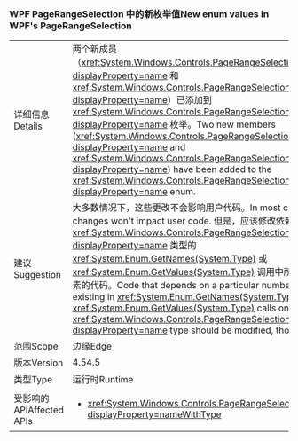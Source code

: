 ### <a name="new-enum-values-in-wpfs-pagerangeselection"></a><span data-ttu-id="07fde-101">WPF PageRangeSelection 中的新枚举值</span><span class="sxs-lookup"><span data-stu-id="07fde-101">New enum values in WPF's PageRangeSelection</span></span>

|   |   |
|---|---|
|<span data-ttu-id="07fde-102">详细信息</span><span class="sxs-lookup"><span data-stu-id="07fde-102">Details</span></span>|<span data-ttu-id="07fde-103">两个新成员（<xref:System.Windows.Controls.PageRangeSelection.CurrentPage?displayProperty=name> 和 <xref:System.Windows.Controls.PageRangeSelection.SelectedPages?displayProperty=name>）已添加到 <xref:System.Windows.Controls.PageRangeSelection?displayProperty=name> 枚举。</span><span class="sxs-lookup"><span data-stu-id="07fde-103">Two new members (<xref:System.Windows.Controls.PageRangeSelection.CurrentPage?displayProperty=name> and <xref:System.Windows.Controls.PageRangeSelection.SelectedPages?displayProperty=name>) have been added to the <xref:System.Windows.Controls.PageRangeSelection?displayProperty=name> enum.</span></span>|
|<span data-ttu-id="07fde-104">建议</span><span class="sxs-lookup"><span data-stu-id="07fde-104">Suggestion</span></span>|<span data-ttu-id="07fde-105">大多数情况下，这些更改不会影响用户代码。</span><span class="sxs-lookup"><span data-stu-id="07fde-105">In most cases, these changes won't impact user code.</span></span> <span data-ttu-id="07fde-106">但是，应该修改依赖于对 <xref:System.Windows.Controls.PageRangeSelection?displayProperty=name> 类型的 <xref:System.Enum.GetNames(System.Type)> 或 <xref:System.Enum.GetValues(System.Type)> 调用中所存在特定数量元素的代码。</span><span class="sxs-lookup"><span data-stu-id="07fde-106">Code that depends on a particular number of elements existing in <xref:System.Enum.GetNames(System.Type)> or <xref:System.Enum.GetValues(System.Type)> calls on the <xref:System.Windows.Controls.PageRangeSelection?displayProperty=name> type should be modified, though.</span></span>|
|<span data-ttu-id="07fde-107">范围</span><span class="sxs-lookup"><span data-stu-id="07fde-107">Scope</span></span>|<span data-ttu-id="07fde-108">边缘</span><span class="sxs-lookup"><span data-stu-id="07fde-108">Edge</span></span>|
|<span data-ttu-id="07fde-109">版本</span><span class="sxs-lookup"><span data-stu-id="07fde-109">Version</span></span>|<span data-ttu-id="07fde-110">4.5</span><span class="sxs-lookup"><span data-stu-id="07fde-110">4.5</span></span>|
|<span data-ttu-id="07fde-111">类型</span><span class="sxs-lookup"><span data-stu-id="07fde-111">Type</span></span>|<span data-ttu-id="07fde-112">运行时</span><span class="sxs-lookup"><span data-stu-id="07fde-112">Runtime</span></span>|
|<span data-ttu-id="07fde-113">受影响的 API</span><span class="sxs-lookup"><span data-stu-id="07fde-113">Affected APIs</span></span>|<ul><li><xref:System.Windows.Controls.PageRangeSelection?displayProperty=nameWithType></li></ul>|

